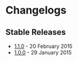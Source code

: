 # Changelogs

## Stable Releases

 * [1.1.0](1.1.0.md) - 20 February 2015
 * [1.0.0](1.0.0.md) - 29 January 2015
